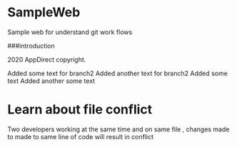 # SampleWeb
Sample web for understand git work flows

###introduction

2020 AppDirect copyright.

Added some text for branch2
Added another text for branch2
Added some text
Added another some text

# Learn about file conflict
Two developers working at the same time and on same file , changes made to made to same line of code will result in conflict
